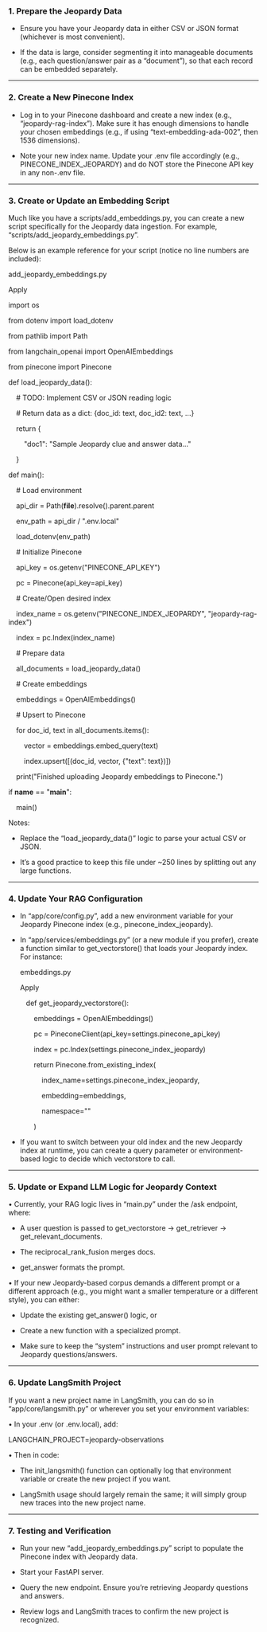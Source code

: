 ### 1. Prepare the Jeopardy Data

- Ensure you have your Jeopardy data in either CSV or JSON format (whichever is most convenient).

- If the data is large, consider segmenting it into manageable documents (e.g., each question/answer pair as a “document”), so that each record can be embedded separately.

---

### 2. Create a New Pinecone Index

- Log in to your Pinecone dashboard and create a new index (e.g., “jeopardy-rag-index”). Make sure it has enough dimensions to handle your chosen embeddings (e.g., if using “text-embedding-ada-002”, then 1536 dimensions).

- Note your new index name. Update your .env file accordingly (e.g., PINECONE_INDEX_JEOPARDY) and do NOT store the Pinecone API key in any non-.env file.

---

### 3. Create or Update an Embedding Script

Much like you have a scripts/add_embeddings.py, you can create a new script specifically for the Jeopardy data ingestion. For example, “scripts/add_jeopardy_embeddings.py”.

Below is an example reference for your script (notice no line numbers are included):

add_jeopardy_embeddings.py

Apply

import os

from dotenv import load_dotenv

from pathlib import Path

from langchain_openai import OpenAIEmbeddings

from pinecone import Pinecone

def load_jeopardy_data():

    # TODO: Implement CSV or JSON reading logic

    # Return data as a dict: {doc_id: text, doc_id2: text, ...}

    return {

        "doc1": "Sample Jeopardy clue and answer data..."

    }

def main():

    # Load environment

    api_dir = Path(__file__).resolve().parent.parent

    env_path = api_dir / ".env.local"

    load_dotenv(env_path)

    # Initialize Pinecone

    api_key = os.getenv("PINECONE_API_KEY")

    pc = Pinecone(api_key=api_key)

    # Create/Open desired index

    index_name = os.getenv("PINECONE_INDEX_JEOPARDY", "jeopardy-rag-index")

    index = pc.Index(index_name)

    # Prepare data

    all_documents = load_jeopardy_data()

    # Create embeddings

    embeddings = OpenAIEmbeddings()

    # Upsert to Pinecone

    for doc_id, text in all_documents.items():

        vector = embeddings.embed_query(text)

        index.upsert([(doc_id, vector, {"text": text})])

    print("Finished uploading Jeopardy embeddings to Pinecone.")

if __name__ == "__main__":

    main()

Notes:

- Replace the “load_jeopardy_data()” logic to parse your actual CSV or JSON.

- It’s a good practice to keep this file under ~250 lines by splitting out any large functions.

---

### 4. Update Your RAG Configuration

- In “app/core/config.py”, add a new environment variable for your Jeopardy Pinecone index (e.g., pinecone_index_jeopardy).

- In “app/services/embeddings.py” (or a new module if you prefer), create a function similar to get_vectorstore() that loads your Jeopardy index. For instance:
    
    embeddings.py
    
    Apply
    
       def get_jeopardy_vectorstore():
    
           embeddings = OpenAIEmbeddings()
    
           pc = PineconeClient(api_key=settings.pinecone_api_key)
    
           index = pc.Index(settings.pinecone_index_jeopardy)
    
           return Pinecone.from_existing_index(
    
               index_name=settings.pinecone_index_jeopardy,
    
               embedding=embeddings,
    
               namespace=""
    
           )
    

- If you want to switch between your old index and the new Jeopardy index at runtime, you can create a query parameter or environment-based logic to decide which vectorstore to call.

---

### 5. Update or Expand LLM Logic for Jeopardy Context

• Currently, your RAG logic lives in “main.py” under the /ask endpoint, where:

- A user question is passed to get_vectorstore → get_retriever → get_relevant_documents.

- The reciprocal_rank_fusion merges docs.

- get_answer formats the prompt.

• If your new Jeopardy-based corpus demands a different prompt or a different approach (e.g., you might want a smaller temperature or a different style), you can either:

- Update the existing get_answer() logic, or

- Create a new function with a specialized prompt.

- Make sure to keep the “system” instructions and user prompt relevant to Jeopardy questions/answers.

---

### 6. Update LangSmith Project

If you want a new project name in LangSmith, you can do so in “app/core/langsmith.py” or wherever you set your environment variables:

• In your .env (or .env.local), add:

LANGCHAIN_PROJECT=jeopardy-observations

• Then in code:

- The init_langsmith() function can optionally log that environment variable or create the new project if you want.

- LangSmith usage should largely remain the same; it will simply group new traces into the new project name.

---

### 7. Testing and Verification

- Run your new “add_jeopardy_embeddings.py” script to populate the Pinecone index with Jeopardy data.

- Start your FastAPI server.

- Query the new endpoint. Ensure you’re retrieving Jeopardy questions and answers.

- Review logs and LangSmith traces to confirm the new project is recognized.

